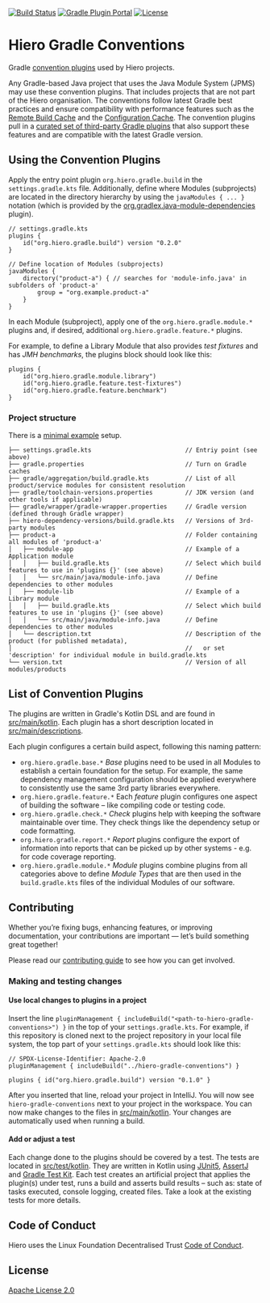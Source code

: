 [![Build Status](https://img.shields.io/endpoint.svg?url=https%3A%2F%2Factions-badge.atrox.dev%2Fhiero-ledger%2Fhiero-gradle-conventions%2Fbadge%3Fref%3Dmain&style=flat)](https://actions-badge.atrox.dev/hiero-ledger/hiero-gradle-conventions/goto?ref=main)
[![Gradle Plugin Portal](https://img.shields.io/maven-metadata/v?label=Plugin%20Portal&metadataUrl=https%3A%2F%2Fplugins.gradle.org%2Fm2%2Forg%2Fhiero%2Fgradle%2Fhiero-gradle-conventions%2Fmaven-metadata.xml)](https://plugins.gradle.org/plugin/org.hiero.gradle.build)
[![License](https://img.shields.io/badge/license-apache2-blue.svg)](LICENSE)

# Hiero Gradle Conventions

Gradle [convention plugins](https://docs.gradle.org/current/samples/sample_convention_plugins.html) used by Hiero projects.

Any Gradle-based Java project that uses the Java Module System (JPMS) may use these convention plugins.
That includes projects that are not part of the Hiero organisation. The conventions follow latest Gradle best practices
and ensure compatibility with performance features such as the
[Remote Build Cache](https://docs.gradle.com/build-cache-node/) and the
[Configuration Cache](https://docs.gradle.org/current/userguide/configuration_cache.html).
The convention plugins pull in a [curated set of third-party Gradle plugins](build.gradle.kts#L18-L34)
that also support these features and are compatible with the latest Gradle version.

## Using the Convention Plugins

Apply the entry point plugin `org.hiero.gradle.build` in the `settings.gradle.kts` file.  Additionally, define where
Modules (subprojects) are located in the directory hierarchy by using the `javaModules { ... }` notation
(which is provided by the [org.gradlex.java-module-dependencies](https://github.com/gradlex-org/java-module-dependencies?tab=readme-ov-file#project-structure-definition-when-using-this-plugin-as-settings-plugin) plugin).

```
// settings.gradle.kts
plugins {
    id("org.hiero.gradle.build") version "0.2.0"
}

// Define location of Modules (subprojects)
javaModules {
    directory("product-a") { // searches for 'module-info.java' in subfolders of 'product-a'
        group = "org.example.product-a"
    }
}
```

In each Module (subproject), apply one of the `org.hiero.gradle.module.*` plugins and, if desired, additional
`org.hiero.gradle.feature.*` plugins.

For example, to define a Library Module that also provides _test fixtures_ and has _JMH benchmarks_, the plugins block
should look like this:

```
plugins {
    id("org.hiero.gradle.module.library")
    id("org.hiero.gradle.feature.test-fixtures")
    id("org.hiero.gradle.feature.benchmark")
}
```

### Project structure

There is a [minimal example](example) setup.

```
├── settings.gradle.kts                          // Entriy point (see above)
├── gradle.properties                            // Turn on Gradle caches
├── gradle/aggregation/build.gradle.kts          // List of all product/service modules for consistent resolution
├── gradle/toolchain-versions.properties         // JDK version (and other tools if applicable)
├── gradle/wrapper/gradle-wrapper.properties     // Gradle version (defined through Gradle wrapper)
├── hiero-dependency-versions/build.gradle.kts   // Versions of 3rd-party modules
├── product-a                                    // Folder containing all modules of 'product-a'
│   ├── module-app                               // Example of a Application module
│   │   ├── build.gradle.kts                     // Select which build features to use in 'plugins {}' (see above)
│   │   └── src/main/java/module-info.java       // Define dependencies to other modules
│   ├── module-lib                               // Example of a Library module
│   │   ├── build.gradle.kts                     // Select which build features to use in 'plugins {}' (see above)
│   │   └── src/main/java/module-info.java       // Define dependencies to other modules
│   └── description.txt                          // Description of the product (for published metadata),
│                                                //   or set 'description' for individual module in build.gradle.kts
└── version.txt                                  // Version of all modules/products
```

## List of Convention Plugins

The plugins are written in Gradle's Kotlin DSL and are found in [src/main/kotlin](src/main/kotlin).
Each plugin has a short description located in [src/main/descriptions](src/main/descriptions).

Each plugin configures a certain build aspect, following this naming pattern:

- `org.hiero.gradle.base.*` _Base_ plugins need to be used in all Modules to establish a certain foundation
  for the setup. For example, the same dependency management configuration should be applied everywhere to
  consistently use the same 3rd party libraries everywhere.
- `org.hiero.gradle.feature.*` Each _feature_ plugin configures one aspect of building the software –
  like compiling code or testing code.
- `org.hiero.gradle.check.*` _Check_ plugins help with keeping the software maintainable over time.
  They check things like the dependency setup or code formatting.
- `org.hiero.gradle.report.*` _Report_ plugins configure the export of information into reports that can be picked
  up by other systems - e.g. for code coverage reporting.
- `org.hiero.gradle.module.*` _Module_ plugins combine plugins from all categories above to define
  _Module Types_ that are then used in the `build.gradle.kts` files of the individual Modules of our software.

## Contributing

Whether you’re fixing bugs, enhancing features, or improving documentation, your contributions are important — let’s build something great together!

Please read our [contributing guide](https://github.com/hiero-ledger/.github/blob/main/CONTRIBUTING.md) to see how you can get involved.

### Making and testing changes

#### Use local changes to plugins in a project

Insert the line
`pluginManagement { includeBuild("<path-to-hiero-gradle-conventions>") }`
in the top of your `settings.gradle.kts`. For example, if this repository is cloned next to the project repository in
your local file system, the top part of your `settings.gradle.kts` should look like this:

```
// SPDX-License-Identifier: Apache-2.0
pluginManagement { includeBuild("../hiero-gradle-conventions") }

plugins { id("org.hiero.gradle.build") version "0.1.0" }
```

After you inserted that line, reload your project in IntelliJ. You will now see `hiero-gradle-conventions`
next to your project in the workspace. You can now make changes to the files in [src/main/kotlin](src/main/kotlin).
Your changes are automatically used when running a build.

#### Add or adjust a test

Each change done to the plugins should be covered by a test. The tests are located in
[src/test/kotlin](src/main/kotlin). They are written in Kotlin using [JUnit5](https://junit.org/junit5/), 
[AssertJ](https://assertj.github.io/doc/) and [Gradle Test Kit](https://docs.gradle.org/current/userguide/test_kit.html).
Each test creates an artificial project that applies the plugin(s) under test, runs a build and asserts build results –
such as: state of tasks executed, console logging, created files. Take a look at the existing tests for more details.

## Code of Conduct

Hiero uses the Linux Foundation Decentralised Trust [Code of Conduct](https://www.lfdecentralizedtrust.org/code-of-conduct).

## License

[Apache License 2.0](LICENSE)

